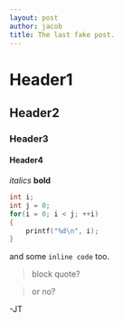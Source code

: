 ```yaml
---
layout: post
author: jacob
title: The last fake post.
---
```


# Header1
## Header2
### Header3
#### Header4

*italics*
**bold**

```c
int i;
int j = 0;
for(i = 0; i < j; ++i)
{
    printf("%d\n", i);
}
```

and some `inline code` too.

> block quote?

> or no?

-JT
